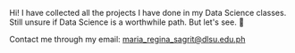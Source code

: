 Hi! I have collected all the projects I have done in my Data Science classes. Still unsure if Data Science is a worthwhile path. But let's see. 👀 

Contact me through my email: maria_regina_sagrit@dlsu.edu.ph

<!---
faderblade/faderblade is a ✨ special ✨ repository because its `README.md` (this file) appears on your GitHub profile.
You can click the Preview link to take a look at your changes.
--->
